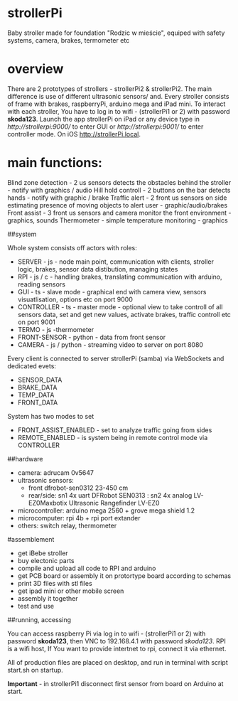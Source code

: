 # strollerPi
Baby stroller made for foundation "Rodzic w mieście", equiped with safety systems, camera, brakes, termometer etc

# overview
There are 2 prototypes of strollers - strollerPi2 & strollerPi2. The main difference is use of different ultrasonic sensors/ and. Every stroller consists of 
frame with brakes, raspberryPi, arduino mega and iPad mini. To interact with each stroller, You have to log in to wifi - (strollerPi1 or 2) with password **skoda123**. 
Launch the app strollerPi on iPad or any device type in _http://strollerpi:9000/_ to enter GUI or _http://strollerpi:9001/_ to enter controller mode. On iOS http://strollerPi.local.

# main functions:
Blind zone detection - 2 us sensors detects the obstacles behind the stroller - notify with graphics / audio 
Hill hold controll  - 2 buttons on the bar detects hands - notify with graphic / brake
Traffic alert - 2 front us sensors on side estimating  presence of moving objects to alert user - graphic/audio/brakes
Front assist - 3 front us sensors and camera monitor the front environment -  graphics, sounds
Thermometer - simple temperature monitoring - graphics

##system

Whole system consists off actors with roles:
- SERVER - js - node main point, communication with clients, stroller logic, brakes, sensor data distibution, managing states
- RPI - js / c - handling brakes, translating communication with arduino, reading sensors  
- GUI - ts - slave mode - graphical end with camera view, sensors visuatlisation, options etc on port 9000
- CONTROLLER - ts - master mode - optional view to take controll of all sensors data, set and get new values, activate brakes, traffic controll etc on port 9001 
- TERMO - js -thermometer 
- FRONT-SENSOR - python - data from front sensor
- CAMERA - js / python - streaming video to server on port 8080

Every client is connected to server strollerPi (samba) via WebSockets and dedicated evets:

- SENSOR_DATA
- BRAKE_DATA
- TEMP_DATA
- FRONT_DATA

System has two modes to set

- FRONT_ASSIST_ENABLED - set to analyze traffic going from sides
- REMOTE_ENABLED - is system being in remote control mode via CONTROLLER

##hardware
- camera: adrucam 0v5647
- ultrasonic sensors:
  - front dfrobot-sen0312 23-450 cm
  - rear/side: sn1 4x uart DFRobot SEN0313
             : sn2 4x analog LV-EZ0Maxbotix Ultrasonic Rangefinder LV-EZ0
- microcontroller: arduino mega 2560 + grove mega shield 1.2
- microcomputer: rpi 4b + rpi port extander
- others: switch relay, thermometer

#assemblement
- get iBebe stroller
- buy electonic parts
- compile and upload all code to RPI and arduino
- get PCB board or assembly it on protortype board according to schemas
- print 3D files with stl files
- get ipad mini or other mobile screen
- assembly it together
- test and use

##running, accessing

You can access raspberry Pi via log in to wifi - (strollerPi1 or 2) with password **skoda123**, then VNC to 192.168.4.1 with password _skoda123_. RPI is a wifi host, If You want to 
provide intertnet to rpi, connect it via ethernet. 

All of production files are placed on desktop, and run in terminal with script start.sh on startup.

**Important** - in strollerPi1 disconnect first sensor from board on Arduino at start.

